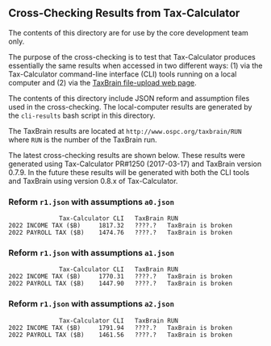 ## Cross-Checking Results from Tax-Calculator

The contents of this directory are for use by the core development
team only.

The purpose of the cross-checking is to test that Tax-Calculator
produces essentially the same results when accessed in two different
ways: (1) via the Tax-Calculator command-line interface (CLI) tools
running on a local computer and (2) via the [TaxBrain file-upload web
page](http://www.ospc.org/taxbrain/file/).

The contents of this directory include JSON reform and assumption
files used in the cross-checking.  The local-computer results are
generated by the `cli-results` bash script in this directory.

The TaxBrain results are located at `http://www.ospc.org/taxbrain/RUN`
where `RUN` is the number of the TaxBrain run.

The latest cross-checking results are shown below.  These results were
generated using Tax-Calculator PR#1250 (2017-03-17) and TaxBrain
version 0.7.9.  In the future these results will be generated with
both the CLI tools and TaxBrain using version 0.8.x of Tax-Calculator.

### Reform `r1.json` with assumptions `a0.json`
```
              Tax-Calculator CLI   TaxBrain RUN
2022 INCOME TAX ($B)     1817.32   ????.?   TaxBrain is broken
2022 PAYROLL TAX ($B)    1474.76   ????.?   TaxBrain is broken
```

### Reform `r1.json` with assumptions `a1.json`
```
              Tax-Calculator CLI   TaxBrain RUN
2022 INCOME TAX ($B)     1770.31   ????.?   TaxBrain is broken
2022 PAYROLL TAX ($B)    1447.90   ????.?   TaxBrain is broken
```

### Reform `r1.json` with assumptions `a2.json`
```
              Tax-Calculator CLI   TaxBrain RUN
2022 INCOME TAX ($B)     1791.94   ????.?   TaxBrain is broken
2022 PAYROLL TAX ($B)    1461.56   ????.?   TaxBrain is broken
```
